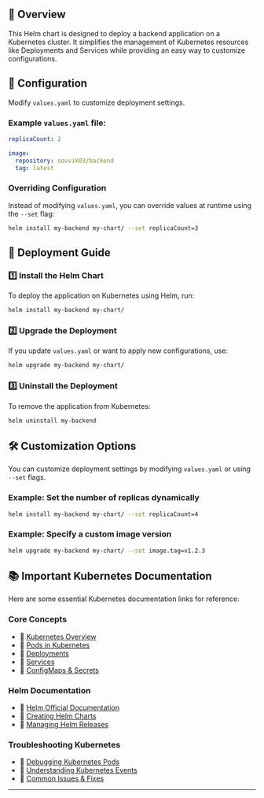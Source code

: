 
## 📌 **Overview**  
This Helm chart is designed to deploy a backend application on a Kubernetes cluster. It simplifies the management of Kubernetes resources like Deployments and Services while providing an easy way to customize configurations.  



## 🔧 **Configuration**  
Modify `values.yaml` to customize deployment settings.  

### **Example `values.yaml` file:**  

```yaml
replicaCount: 2

image:
  repository: souvik03/backend
  tag: latest
```

### **Overriding Configuration**  
Instead of modifying `values.yaml`, you can override values at runtime using the `--set` flag:  

```sh
helm install my-backend my-chart/ --set replicaCount=3
```

## 🚀 **Deployment Guide**  

### **1️⃣ Install the Helm Chart**  
To deploy the application on Kubernetes using Helm, run:  

```sh
helm install my-backend my-chart/
```

### **2️⃣ Upgrade the Deployment**  
If you update `values.yaml` or want to apply new configurations, use:  

```sh
helm upgrade my-backend my-chart/
```

### **3️⃣ Uninstall the Deployment**  
To remove the application from Kubernetes:  

```sh
helm uninstall my-backend
```

## 🛠️ **Customization Options**  
You can customize deployment settings by modifying `values.yaml` or using `--set` flags.  

### **Example: Set the number of replicas dynamically**  

```sh
helm install my-backend my-chart/ --set replicaCount=4
```

### **Example: Specify a custom image version**  

```sh
helm upgrade my-backend my-chart/ --set image.tag=v1.2.3
```

## 📚 **Important Kubernetes Documentation**  
Here are some essential Kubernetes documentation links for reference:  

### **Core Concepts**  
- 📌 [Kubernetes Overview](https://kubernetes.io/docs/concepts/)  
- 📌 [Pods in Kubernetes](https://kubernetes.io/docs/concepts/workloads/pods/)  
- 📌 [Deployments](https://kubernetes.io/docs/concepts/workloads/controllers/deployment/)  
- 📌 [Services](https://kubernetes.io/docs/concepts/services-networking/service/)  
- 📌 [ConfigMaps & Secrets](https://kubernetes.io/docs/concepts/configuration/configmap/)  

### **Helm Documentation**  
- 📌 [Helm Official Documentation](https://helm.sh/docs/)  
- 📌 [Creating Helm Charts](https://helm.sh/docs/chart_template_guide/getting_started/)  
- 📌 [Managing Helm Releases](https://helm.sh/docs/helm/helm_upgrade/)  

### **Troubleshooting Kubernetes**  
- 📌 [Debugging Kubernetes Pods](https://kubernetes.io/docs/tasks/debug/debug-application/)  
- 📌 [Understanding Kubernetes Events](https://kubernetes.io/docs/reference/kubectl/cheatsheet/#viewing-resources)  
- 📌 [Common Issues & Fixes](https://kubernetes.io/docs/tasks/debug/)  

---